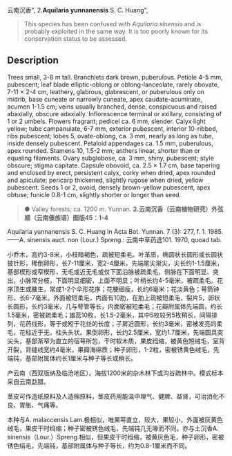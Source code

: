 云南沉香",
2.**Aquilaria yunnanensis** S. C. Huang",

> This species has been confused with *Aquilaria sinensis* and is probably exploited in the same way. It is too poorly known for its conservation status to be assessed.

## Description
Trees small, 3-8 m tall. Branchlets dark brown, puberulous. Petiole 4-5 mm, pubescent; leaf blade elliptic-oblong or oblong-lanceolate, rarely obovate, 7-11 × 2-4 cm, leathery, glabrous, glabrescent, or puberulous only on midrib, base cuneate or narrowly cuneate, apex caudate-acuminate, acumen 1-1.5 cm; veins usually branched, dense, conspicuous and raised abaxially, obscure adaxially. Inflorescence terminal or axillary, consisting of 1 or 2 umbels. Flowers fragrant; pedicel ca. 6 mm, slender. Calyx light yellow; tube campanulate, 6-7 mm, exterior pubescent, interior 10-ribbed, ribs pubescent; lobes 5, ovate-oblong, ca. 3 mm, nearly as long as tube, inside densely pubescent. Petaloid appendages ca. 1.5 mm, puberulous, apex rounded. Stamens 10, 1.5-2 mm; anthers linear, shorter than or equaling filaments. Ovary subglobose, ca. 3 mm, shiny, pubescent; style obscure; stigma capitate. Capsule obovoid, ca. 2.5 × 1.7 cm, base tapering and enclosed by erect, persistent calyx, corky when dried, apex rounded and apiculate; pericarp thickened, slightly rugose when dried, yellow pubescent. Seeds 1 or 2, ovoid, densely brown-yellow pubescent, apex obtuse; funicle 0.8-1 cm, slightly shorter or longer than seed.

> ● Valley forests; ca. 1200 m. Yunnan.
**2.云南沉香（云南植物研究）外弦顺（云南傣族语）图版45：1-4**

Aquilaria yunnanensis S. C. Huang in Acta Bot. Yunnan. 7 (3): 277, f. 1. 1985. ——A. sinensis auct. non (Lour.) Spreng.: 云南中草药选101. 1970, quoad tab.

小乔木，高约3-8米，小枝暗褐色，疏被短柔毛。叶革质，椭圆状长圆形或长圆状披针形，稀倒卵形，长7-11厘米，宽2-4厘米，先端尾尖渐尖，尖长约1-1.5厘米，基部楔形或窄楔形，无毛或近无毛或仅下面沿脉被疏柔毛，侧脉在下面明显、突出，小脉常分枝，下面明显细密，上面不明显；叶柄长约4-5毫米，被疏柔毛。花序顶生或腋生，常成1-2个伞形花序；花梗细瘦，长约6毫米；花淡黄色；萼筒钟形，长6-7毫米。外面被短柔毛，内面有10肋，在肋上疏被短柔毛，裂片5，卵状长圆形，长约3毫米，几与萼管等长，内面密被短柔毛；花瓣附属体先端圆，约长1.5毫米，密被疏柔毛；雄蕊10枚，长1.5-2毫米，其中5枚较另5枚稍长，间隔排列，花药线形，等于或短于花丝的长度；子房近圆形，长约3毫米，密被发亮的柔毛，花柱近于无，柱头头状。果倒卵形，长约2.5厘米，宽约1.7厘米，先端圆具突尖头，基部渐窄为直立的宿萼所包，干时软木质，果皮绉缩，被黄色短绒毛，室背开裂，背缝线宽约4毫米，果瓣海绵质；种子卵形，1-2粒，密被锈黄色绒毛，先端钝，基部附属体约长1厘米与种子等长或稍长。

产云南（西双版纳及临沧地区）。海拔1200米的杂木林下或沟谷疏林中。模式标本采自云南勐腊。

茎皮可作造纸原料及人造棉原料，茎皮药用能温中理气、健脾、益肾，可治消化不良、胃胀、气痛等。

本种与A. malaccensis Lam.极相似，唯果萼直立，较大，果较小，外面被灰黄色绒毛，果皮干时绉缩；种子密被锈色绒毛，先端钝几无喙而不同。亦与土沉香A. sinensis（Lour.）Spreng.相似，但果皮干时绉缩，被黄灰色毛，种子卵形，密被锈色绢毛，先端钝，基部附属体与种子等长，约为0.8-1厘米而不同。
